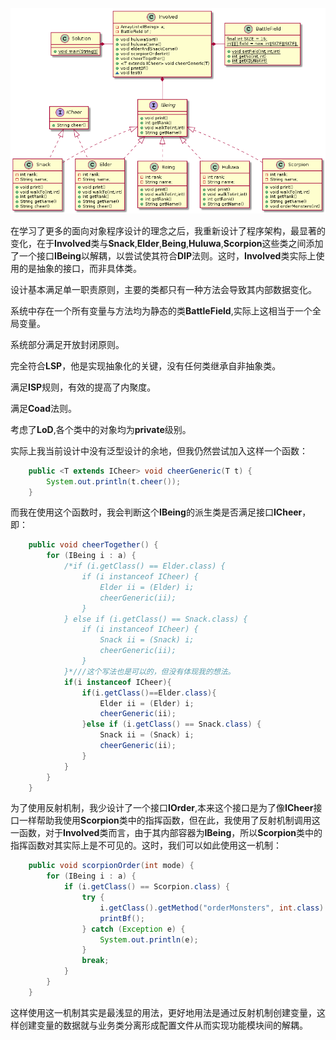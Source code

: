 ![](./srcForMD/UMLhw4.png)

在学习了更多的面向对象程序设计的理念之后，我重新设计了程序架构，最显著的变化，在于**Involved**类与**Snack**,**Elder**,**Being**,**Huluwa**,**Scorpion**这些类之间添加了一个接口**IBeing**以解耦，以尝试使其符合**DIP**法则。这时，**Involved**类实际上使用的是抽象的接口，而非具体类。

设计基本满足单一职责原则，主要的类都只有一种方法会导致其内部数据变化。

系统中存在一个所有变量与方法均为静态的类**BattleField**,实际上这相当于一个全局变量。

系统部分满足开放封闭原则。

完全符合**LSP**，他是实现抽象化的关键，没有任何类继承自非抽象类。

满足**ISP**规则，有效的提高了内聚度。

满足**Coad**法则。

考虑了**LoD**,各个类中的对象均为**private**级别。

实际上我当前设计中没有泛型设计的余地，但我仍然尝试加入这样一个函数：
```java
    public <T extends ICheer> void cheerGeneric(T t) {
        System.out.println(t.cheer());
    }
```

而我在使用这个函数时，我会判断这个**IBeing**的派生类是否满足接口**ICheer**，即：
```java
    public void cheerTogether() {
        for (IBeing i : a) {
            /*if (i.getClass() == Elder.class) {
                if (i instanceof ICheer) {
                    Elder ii = (Elder) i;
                    cheerGeneric(ii);
                }
            } else if (i.getClass() == Snack.class) {
                if (i instanceof ICheer) {
                    Snack ii = (Snack) i;
                    cheerGeneric(ii);
                }
            }*///这个写法也是可以的，但没有体现我的想法。
            if(i instanceof ICheer){
                if(i.getClass()==Elder.class){
                    Elder ii = (Elder) i;
                    cheerGeneric(ii);
                }else if (i.getClass() == Snack.class) {
                    Snack ii = (Snack) i;
                    cheerGeneric(ii);
                }
            }
        }
    }
```

为了使用反射机制，我少设计了一个接口**IOrder**,本来这个接口是为了像**ICheer**接口一样帮助我使用**Scorpion**类中的指挥函数，但在此，我使用了反射机制调用这一函数，对于**Involved**类而言，由于其内部容器为**IBeing**，所以**Scorpion**类中的指挥函数对其实际上是不可见的。这时，我们可以如此使用这一机制：
```java
    public void scorpionOrder(int mode) {
        for (IBeing i : a) {
            if (i.getClass() == Scorpion.class) {
                try {
                    i.getClass().getMethod("orderMonsters", int.class).invoke(i, mode);
                    printBf();
                } catch (Exception e) {
                    System.out.println(e);
                }
                break;
            }
        }
    }
```
这样使用这一机制其实是最浅显的用法，更好地用法是通过反射机制创建变量，这样创建变量的数据就与业务类分离形成配置文件从而实现功能模块间的解耦。